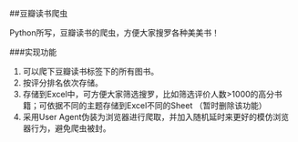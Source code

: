 ##豆瓣读书爬虫

Python所写，豆瓣读书的爬虫，方便大家搜罗各种美美书！

###实现功能

1. 可以爬下豆瓣读书标签下的所有图书。
2. 按评分排名依次存储。
3. 存储到Excel中，可方便大家筛选搜罗，比如筛选评价人数>1000的高分书籍；可依据不同的主题存储到Excel不同的Sheet （暂时删除该功能）
4. 采用User Agent伪装为浏览器进行爬取，并加入随机延时来更好的模仿浏览器行为，避免爬虫被封。